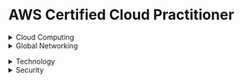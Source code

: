 # AWS Certified Cloud Practitioner 

<details><summary>Cloud Computing</summary>
<p>

## Cloud Computing

**Cloud Computing:** On demand delivery of IT resources over the internet.

***Advantages of Cloud Computing***

* **Go global in minutes:** You can deploy applications around the world in minutes while providing customers with low latency.
* **Trade upfront expense for variable expense:** You only pay for computing resources consumed instead of investing heavily on data centres or servers not knowing you will use them or not.
* **Stop guessing capacity:** Capacity is matched to demand.
* **Benefit from massive economies of scale:** Volume discounts are passed which translates  to lower pay-as-you-go prices.
* **Increased speed and agility:** You can innovate quickly and deliver applications faster.
* **Stop spending money running and maintaining data centers:**

***Benefits of Cloud Computing***

* **High Availability:** High Available systems are desiggned to operate continously without failure for a long time by reducing and managing failure.
* **Elasticity:** You can provision only what need then grow or shrink on demand.
* **Agility:** All services give you access to help you innovate faster, giving you speed to market.
* **Durability:** Data remains intact without corruption.

***Cloud Computing Models***

* **Infrastructure as a Service (IaaS):** Contains asic building locks for cloud IT that can be rented *e.g.* Amazon EC2.
* **Platfrorm as a Service(PaaS):** Enables you develop software using web-based tools without worrying about underlying infrastructure *e.g.* AWS Cloud9.
* **Software as a Service(SaaS):** Provides you with completed product managed and run by a service provider *e.g.* Amazon SageMaker.

***Cloud Computing Deployment Models***

* **Cloud-based deployment:** Migrate all existing applications to cloud or design and build new applications on cloud.
* **On-Prem/Private cloud deployment:** Resources are deployed on prenises by using virtualization and resource management tools.
* **Hybrid deployment:** Connects cloud based resources to on-prem infrastructure. Supported by AWS Direct Connect.


</p>
</details>

<details><summary>Global Networking</summary>
<p>

## Global Networking

* **Regions:** They are isolated geographical areas containing AWS resources. Its characteristics are: </br>
      - They are fully independent and isolated.</br>
      - They are resource and service specific.</br>
When choosing a region for services, data and application consider these factors:</br>
      - Compliance.</br>
      - Proximity of customers.</br>
      - Available services/features within a region.</br>
      - Pricing.</br>

* **Availability Zones:** A single or a group of data centres within a region. It contains servers which you can rent and is where you provision resources and deploy applications. Its characteristics are:
     - They are physically separated.
     - They are connected through low latency links.
     - They are fault tolerant.
     - They allow for high availability.

* **Edge Locations:** Locations used to store cached copies of content close to customers for faster delivery. This is made possible through *Amazon CloudFront* (is a content delivery network to deliver data, video, applications and APIs with low latency and high transfer speeds </br>
It *reduces latency* (time between user request and resulting response) and *speeds up delivery of application.*</br>
There are more edge locations than regions and availability zones.

### How to Provision AWS Resources.


 
</p>
</details>


</p>
</details>

<details><summary>Technology</summary>
<p>

## Technology.

### Compute 

#### Elastic Compute Cloud (EC2)
Allows you one to reny and manage virtual servers in the cloud. It provides secure, resizable compute capacity in the cloud as EC2 instances.<br/> 
*Servers* are the physical compute hardware running in a data center.<br/> 
*Instances* are not considered serverless because they exist on a server in a datacentre.<br/> 

***Accesing EC2 Instance**
1. AWS Management Console:
2. Secure Shell (SSH):
3. EC2 Instance Connect (EIC):
4. AWS Systems Manager

#### Amazon Lightsail

#### AWS Lambda

#### Containers
1. Elastic Container Service (ECS)
2. Elastic Container Registry (ECR)
3. ECS Fargate
4. Elastic Kubernetes Servise (EKS)

#### High Performance Computing Services
1. Nitro System
2. Bare Metal inatances


### Storage

#### Block Storage

#### File Storage 


#### Object Storage 
##### Amazon Simple Service Storage (S3)


### Databases
1. **Amazon Relational Database Service(RDS):** service that enables managing your databases in the cloud, not a database itself. It supports 6 SQL database types Amazon Aurora, PostgreSQL, MySQL, MariaDB, Oracle Database, and SQL Server.
2. **Amazon Dynamo DB:**  Fully managed, highly scalable NoSQL database offering provided by AWS. Is *serverless* For cases requiring high performance and scaling.
3. **Amazon Aurora:** Enterprise-class relational database. Compatible with MySQL and PostgreSQL. 5X faster than starndard MySQL and 3X than starndard PostgreSQL.
4. **Amazon RedShift:** Data warehousing service you can use for big data and analytics.
**Additional Database Services**
* Amazon DocumentDB (with Mongo DB compatibility)
* Amazon Neptune
* Amazon Quantum Ledger Database
* Amazon Managed Blockchain
* Amazon ElasticCache
* Amazon DynamoDB Accelerator




</p>
</details>


<details><summary>Security</summary>
<p>

## Security

### Shared Responsibility Model
#### AWS Responsiilty (Security Of The Cloud)

#### Customer's Responsibility (Security In The Cloud)

### User Permsissions and Acces
1. **AWS Root User**
2. **AWS Identity and Access Management**
3. **IAM Users**
4. **IAM Policies** 
5. **IAM Groups**
6. **IAM Roles**

### AWS Organizations
- Provides centaralized management of AWS accounts
- Consolidated billing (bulk discounts)
- Implement hierachal groupingg of accounts
Use *service control policies* to centrally control pernmissions for the accounts in organization.

### Compliance 
1. **AWS Artifact:** service that provides on demand access to AWS security and compliance reports and select online agreements. Has two sections:
* *AWS Artifact Agreements*
* *AWS Artifact Reports* 

To get resources, get whitepapers, documentation and learn more about AWS compliance go to *compliance centre*

### Denial of  Service Attacks
1. **AWS Shield:** protects applications against DDoS attacks. Provides two levels;
* *AWS Shield Starndard:* protects all customers from common, frequent attacks at no cost.
* *AWS Shield Advance:* paid service that provides detailed attack diagnosis and ability to detect and mitigate sophisticated attacks. For higher levels of protection against attacks targeting your web applications running on Amazon EC2, Elastic Load Balancing (ELB), CloudFront, and Route-53 resources, you can subscribe to AWS Shield Advanced. 
2. **AWS Config:**

### Encryption
1. **AWS Key Management Service(KMS):** enables creation and management of encryption keys. Intergrates with *AWS Cloudtrail* to provide logs to help meet regulation and compliance.

### Additional Security Services
1. **Amazon Inspector:**
2. **Amazon GuardDuty:**
3. **AWS WAF:**

### Security Design Principles
1. Implement a strong identity foundation.
2. Enable traceability.
3. Apply security at all layers.
4. Automate security best practices.
5. Protect data in transit and at rest.
6. Keep people away from data.
7. Prepare for security events.






